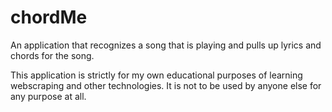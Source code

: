 # chordMe
An application that recognizes a song that is playing and pulls up lyrics and chords for the song.

This application is strictly for my own educational purposes of learning webscraping and other technologies. It is not to be used by anyone else for any purpose at all. 
